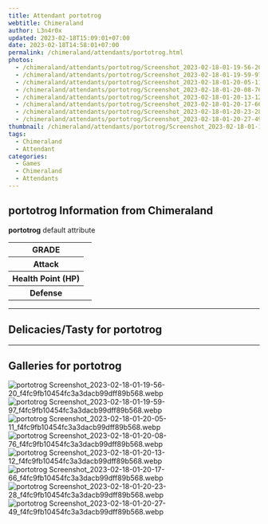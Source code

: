 ```yaml
---
title: Attendant portotrog
webtitle: Chimeraland
author: L3n4r0x
updated: 2023-02-18T15:09:01+07:00
date: 2023-02-18T14:58:01+07:00
permalink: /chimeraland/attendants/portotrog.html
photos:
  - /chimeraland/attendants/portotrog/Screenshot_2023-02-18-01-19-56-20_f4fc9fb10454fc3a3dacb99dff89b568.webp
  - /chimeraland/attendants/portotrog/Screenshot_2023-02-18-01-19-59-97_f4fc9fb10454fc3a3dacb99dff89b568.webp
  - /chimeraland/attendants/portotrog/Screenshot_2023-02-18-01-20-05-11_f4fc9fb10454fc3a3dacb99dff89b568.webp
  - /chimeraland/attendants/portotrog/Screenshot_2023-02-18-01-20-08-76_f4fc9fb10454fc3a3dacb99dff89b568.webp
  - /chimeraland/attendants/portotrog/Screenshot_2023-02-18-01-20-13-12_f4fc9fb10454fc3a3dacb99dff89b568.webp
  - /chimeraland/attendants/portotrog/Screenshot_2023-02-18-01-20-17-66_f4fc9fb10454fc3a3dacb99dff89b568.webp
  - /chimeraland/attendants/portotrog/Screenshot_2023-02-18-01-20-23-28_f4fc9fb10454fc3a3dacb99dff89b568.webp
  - /chimeraland/attendants/portotrog/Screenshot_2023-02-18-01-20-27-49_f4fc9fb10454fc3a3dacb99dff89b568.webp
thumbnail: /chimeraland/attendants/portotrog/Screenshot_2023-02-18-01-19-56-20_f4fc9fb10454fc3a3dacb99dff89b568.webp
tags:
  - Chimeraland
  - Attendant
categories:
  - Games
  - Chimeraland
  - Attendants
---
```


<section id="bootstrap-wrapper"><link rel="stylesheet" href="https://rawcdn.githack.com/dimaslanjaka/Web-Manajemen/0c3b5aa1813bd4abcd2c11bf3e37928b15c28664/css/bootstrap-5-3-0-alpha3-wrapper.css"/><h2>portotrog Information from Chimeraland</h2><p><b>portotrog</b> default attribute <table><tr><th>GRADE</th><td></td></tr><tr><th>Attack</th><td></td></tr><tr><th>Health Point (HP)</th><td></td></tr><tr><th>Defense</th><td></td></tr></table></p><hr/><h2>Delicacies/Tasty for portotrog</h2><hr/><div id="gallery"><h2>Galleries for portotrog</h2><div class="row"><div class="col-lg-6 col-12"><img src="/chimeraland/attendants/portotrog/Screenshot_2023-02-18-01-19-56-20_f4fc9fb10454fc3a3dacb99dff89b568.webp" alt="portotrog Screenshot_2023-02-18-01-19-56-20_f4fc9fb10454fc3a3dacb99dff89b568.webp"/></div><div class="col-lg-6 col-12"><img src="/chimeraland/attendants/portotrog/Screenshot_2023-02-18-01-19-59-97_f4fc9fb10454fc3a3dacb99dff89b568.webp" alt="portotrog Screenshot_2023-02-18-01-19-59-97_f4fc9fb10454fc3a3dacb99dff89b568.webp"/></div><div class="col-lg-6 col-12"><img src="/chimeraland/attendants/portotrog/Screenshot_2023-02-18-01-20-05-11_f4fc9fb10454fc3a3dacb99dff89b568.webp" alt="portotrog Screenshot_2023-02-18-01-20-05-11_f4fc9fb10454fc3a3dacb99dff89b568.webp"/></div><div class="col-lg-6 col-12"><img src="/chimeraland/attendants/portotrog/Screenshot_2023-02-18-01-20-08-76_f4fc9fb10454fc3a3dacb99dff89b568.webp" alt="portotrog Screenshot_2023-02-18-01-20-08-76_f4fc9fb10454fc3a3dacb99dff89b568.webp"/></div><div class="col-lg-6 col-12"><img src="/chimeraland/attendants/portotrog/Screenshot_2023-02-18-01-20-13-12_f4fc9fb10454fc3a3dacb99dff89b568.webp" alt="portotrog Screenshot_2023-02-18-01-20-13-12_f4fc9fb10454fc3a3dacb99dff89b568.webp"/></div><div class="col-lg-6 col-12"><img src="/chimeraland/attendants/portotrog/Screenshot_2023-02-18-01-20-17-66_f4fc9fb10454fc3a3dacb99dff89b568.webp" alt="portotrog Screenshot_2023-02-18-01-20-17-66_f4fc9fb10454fc3a3dacb99dff89b568.webp"/></div><div class="col-lg-6 col-12"><img src="/chimeraland/attendants/portotrog/Screenshot_2023-02-18-01-20-23-28_f4fc9fb10454fc3a3dacb99dff89b568.webp" alt="portotrog Screenshot_2023-02-18-01-20-23-28_f4fc9fb10454fc3a3dacb99dff89b568.webp"/></div><div class="col-lg-6 col-12"><img src="/chimeraland/attendants/portotrog/Screenshot_2023-02-18-01-20-27-49_f4fc9fb10454fc3a3dacb99dff89b568.webp" alt="portotrog Screenshot_2023-02-18-01-20-27-49_f4fc9fb10454fc3a3dacb99dff89b568.webp"/></div></div></div></section>